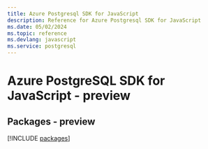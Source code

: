 ```yaml
---
title: Azure Postgresql SDK for JavaScript
description: Reference for Azure Postgresql SDK for JavaScript
ms.date: 05/02/2024
ms.topic: reference
ms.devlang: javascript
ms.service: postgresql
---
```

# Azure PostgreSQL SDK for JavaScript - preview
## Packages - preview
[!INCLUDE [packages](postgresql-index.md)]